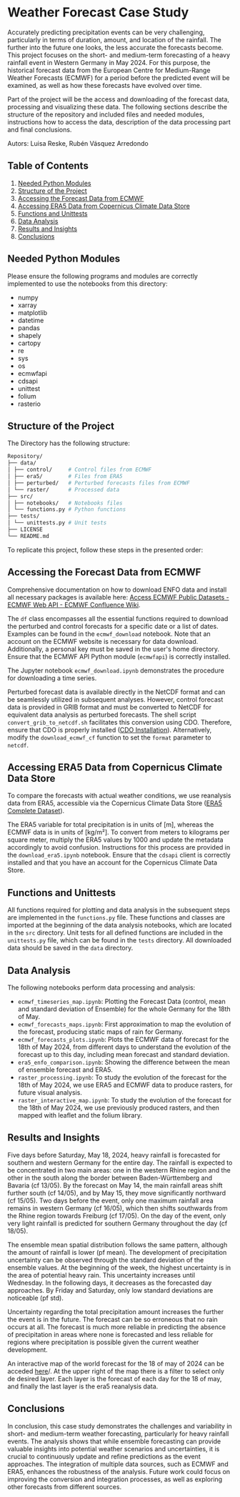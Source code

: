 # Weather Forecast Case Study
 Accurately predicting precipitation events can be very challenging, particularly in terms of duration, amount, and location of the rainfall. The further into the future one looks, the less accurate the forecasts become. This project focuses on the short- and medium-term forecasting of a heavy rainfall event in Western Germany in May 2024. For this purpose, the historical forecast data from the European Centre for Medium-Range Weather Forecasts (ECMWF) for a period before the predicted event will be examined, as well as how these forecasts have evolved over time.

Part of the project will be the access and downloading of the forecast data, processing and visualizing these data. The following sections describe the structure of the repository and included files and needed modules, instructions how to access the data, description of the data processing part and final conclusions.

Autors: Luisa Reske, Rubén Vásquez Arredondo

## Table of Contents
1. [Needed Python Modules](#needed-python-modules)
2. [Structure of the Project](#structure-of-the-project)
3. [Accessing the Forecast Data from ECMWF](#accessing-the-forecast-data-from-eCMWF)
4. [Accessing ERA5 Data from Copernicus Climate Data Store](#accessing-era5-data-from-copernicus-climate-data-store)
5. [Functions and Unittests](#functions-and-Unittests)
6. [Data Analysis](#data-analysis)
7. [Results and Insights](#results-and-insights)
8. [Conclusions](#conclusions)

## Needed Python Modules

Please ensure the following programs and modules are correctly implemented to use the notebooks from this directory:
- numpy
- xarray
- matplotlib
- datetime
- pandas
- shapely
- cartopy
- re
- sys
- os
- ecmwfapi
- cdsapi
- unittest
- folium
- rasterio

## Structure of the Project

The Directory has the following structure:

```bash
Repository/
├── data/
│ ├── control/     # Control files from ECMWF
│ ├── era5/        # Files from ERA5
│ ├── perturbed/   # Perturbed forecasts files from ECMWF
│ └── raster/      # Processed data
├── src/
│ ├── notebooks/   # Notebooks files
│ └── functions.py # Python functions
├── tests/
│ └── unittests.py # Unit tests
├── LICENSE
└── README.md
```

To replicate this project, follow these steps in the presented order:

## Accessing the Forecast Data from ECMWF

Comprehensive documentation on how to download ENFO data and install all necessary packages is available here: [Access ECMWF Public Datasets - ECMWF Web API - ECMWF Confluence Wiki](https://confluence.ecmwf.int/display/WEBAPI/Access+ECMWF+Public+Datasets).

The `df` class encompasses all the essential functions required to download the perturbed and control forecasts for a specific date or a list of dates. Examples can be found in the `ecmwf_download` notebook. Note that an account on the ECMWF website is necessary for data download. Additionally, a personal key must be saved in the user's home directory. Ensure that the ECMWF API Python module (`ecmwfapi`) is correctly installed.

The Jupyter notebook `ecmwf_download.ipynb` demonstrates the procedure for downloading a time series.

Perturbed forecast data is available directly in the NetCDF format and can be seamlessly utilized in subsequent analyses. However, control forecast data is provided in GRIB format and must be converted to NetCDF for equivalent data analysis as perturbed forecasts. The shell script `convert_grib_to_netcdf.sh` facilitates this conversion using CDO. Therefore, ensure that CDO is properly installed ([CDO Installation](https://code.mpimet.mpg.de/projects/cdo)). Alternatively, modify the `download_ecmwf_cf` function to set the `format` parameter to `netcdf`.

## Accessing ERA5 Data from Copernicus Climate Data Store

To compare the forecasts with actual weather conditions, we use reanalysis data from ERA5, accessible via the Copernicus Climate Data Store ([ERA5 Complete Dataset](https://cds.climate.copernicus.eu/cdsapp#!/dataset/reanalysis-era5-complete?tab=form)).

The ERA5 variable for total precipitation is in units of [m], whereas the ECMWF data is in units of [kg/m²]. To convert from meters to kilograms per square meter, multiply the ERA5 values by 1000 and update the metadata accordingly to avoid confusion. Instructions for this process are provided in the `download_era5.ipynb` notebook. Ensure that the `cdsapi` client is correctly installed and that you have an account for the Copernicus Climate Data Store.

## Functions and Unittests

All functions required for plotting and data analysis in the subsequent steps are implemented in the `functions.py` file. These functions and classes are imported at the beginning of the data analysis notebooks, which are located in the `src` directory.
Unit tests for all defined functions are included in the `unittests.py` file, which can be found in the `tests` directory.
All downloaded data should be saved in the `data` directory.

## Data Analysis

The following notebooks perform data processing and analysis:

- `ecmwf_timeseries_map.ipynb`: Plotting the Forecast Data (control, mean and standard deviation of Ensemble) for the whole Germany for the 18th of May.
- `ecmwf_forecasts_maps.ipynb`: First approximation to map the evolution of the forecast, producing static maps of rain for Germany.
- `ecmwf_forecasts_plots.ipynb`: Plots the ECMWF data of forecast for the 18th of May 2024, from different days to understand the evolution of the forecast up to this day, including mean forecast and standard deviation.
- `era5_enfo_comparison.ipynb`: Showing the difference between the mean of ensemble forecast and ERA5.
- `raster_processing.ipynb`: To study the evolution of the forecast for the 18th of May 2024, we use ERA5 and ECMWF data to produce rasters, for future visual analysis.
- `raster_interactive_map.ipynb`: To study the evolution of the forecast for the 18th of May 2024, we use previously produced rasters, and then mapped with leaflet and the folium library.

## Results and Insights

Five days before Saturday, May 18, 2024, heavy rainfall is forecasted for southern and western Germany for the entire day. The rainfall is expected to be concentrated in two main areas: one in the western Rhine region and the other in the south along the border between Baden-Württemberg and Bavaria (cf 13/05). By the forecast on May 14, the main rainfall areas shift further south (cf 14/05), and by May 15, they move significantly northward (cf 15/05). Two days before the event, only one maximum rainfall area remains in western Germany (cf 16/05), which then shifts southwards from the Rhine region towards Freiburg (cf 17/05). On the day of the event, only very light rainfall is predicted for southern Germany throughout the day (cf 18/05).

The ensemble mean spatial distribution follows the same pattern, although the amount of rainfall is lower (pf mean). The development of precipitation uncertainty can be observed through the standard deviation of the ensemble values. At the beginning of the week, the highest uncertainty is in the area of potential heavy rain. This uncertainty increases until Wednesday. In the following days, it decreases as the forecasted day approaches. By Friday and Saturday, only low standard deviations are noticeable (pf std).

Uncertainty regarding the total precipitation amount increases the further the event is in the future. The forecast can be so erroneous that no rain occurs at all. The forecast is much more reliable in predicting the absence of precipitation in areas where none is forecasted and less reliable for regions where precipitation is possible given the current weather development.

An interactive map of the world forecast for the 18 of may of 2024 can be acceded [here](https://htmlview.glitch.me/?https://github.com/RubenVasquezArr/Weather_forecast_case_study/blob/main/interactive_map_red.html)/. At the upper right of the map there is a filter to select only de desired layer. Each layer is the forecast of each day for the 18 of may, and finally the last layer is the era5 reanalysis data. 

## Conclusions

In conclusion, this case study demonstrates the challenges and variability in short- and medium-term weather forecasting, particularly for heavy rainfall events. The analysis shows that while ensemble forecasting can provide valuable insights into potential weather scenarios and uncertainties, it is crucial to continuously update and refine predictions as the event approaches. The integration of multiple data sources, such as ECMWF and ERA5, enhances the robustness of the analysis. Future work could focus on improving the conversion and integration processes, as well as exploring other forecasts from different sources.
 

